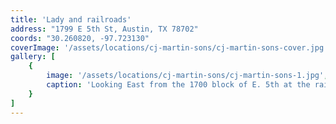 ```yaml
---
title: 'Lady and railroads'
address: "1799 E 5th St, Austin, TX 78702"
coords: "30.260820, -97.723130"
coverImage: '/assets/locations/cj-martin-sons/cj-martin-sons-cover.jpg'
gallery: [
    {
        image: '/assets/locations/cj-martin-sons/cj-martin-sons-1.jpg',
        caption: 'Looking East from the 1700 block of E. 5th at the railroad tracks at Chicon st. C. J. Martin & Sons on the right.'
    }
]
---
```

